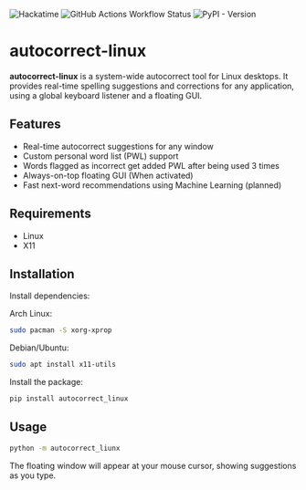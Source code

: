 ![Hackatime](https://hackatime-badge.hackclub.com/U08HC7N4JJW/autocorrect-linux)
![GitHub Actions Workflow Status](https://img.shields.io/github/actions/workflow/status/simon0302010/autocorrect-linux/.github%2Fworkflows%2Fpython-package.yml)
![PyPI - Version](https://img.shields.io/pypi/v/autocorrect_linux)


# autocorrect-linux

**autocorrect-linux** is a system-wide autocorrect tool for Linux desktops. It provides real-time spelling suggestions and corrections for any application, using a global keyboard listener and a floating GUI.

## Features

- Real-time autocorrect suggestions for any window
- Custom personal word list (PWL) support
- Words flagged as incorrect get added PWL after being used 3 times
- Always-on-top floating GUI (When activated)
- Fast next-word recommendations using Machine Learning (planned)

## Requirements

- Linux
- X11

## Installation

Install dependencies:

Arch Linux:
```bash
sudo pacman -S xorg-xprop
```

Debian/Ubuntu:
```bash
sudo apt install x11-utils
```

Install the package:
```bash
pip install autocorrect_linux
```

## Usage

```bash
python -m autocorrect_liunx
```
The floating window will appear at your mouse cursor, showing suggestions as you type.